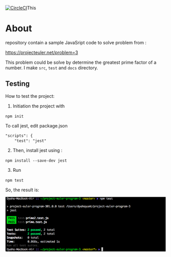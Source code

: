 [![CircleCI](https://circleci.com/gh/dyahayumt/project-euler-program-3.svg?style=shield&circle-token)](https://circleci.com/gh/dyahayumt/project-euler-program-3)This 

# About 

repository contain a sample JavaSript code to solve problem from :

 https://projecteuler.net/problem=3

This problem could be solve by determine the greatest prime factor of a number. I make `src`, `test` and `docs` directory.

## Testing

How to test the project:
1. Initiation the project with  

`
npm init
`

To call jest, edit package.json

```
"scripts": {
    "test": "jest"
```

2. Then, install jest using :
 
 `
 npm install --save-dev jest
 `

 3. Run 
 
 `
 npm test
 `
 
 So, the result is:

![alt text](https://github.com/dyahayumt/project-euler-program-3/blob/master/docs/testisPrime.png)
